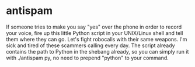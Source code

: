 # antispam
If someone tries to make you say "yes" over the phone in order to record your voice, fire up this little Python script in your UNIX/Linux shell and tell them where they can go. 
Let's fight robocalls with their same weapons. I'm sick and tired of these scammers calling every day.
The script already contains the path to Python in the shebang already, so you can simply run it with ./antispam py, no need to prepend "python" to your command.
